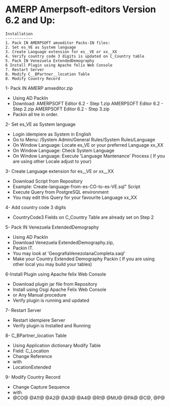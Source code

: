 
AMERP Amerpsoft-editors Version 6.2 and Up: 
==========================================

    Installation
    ------------
    1. Pack IN AMERPSOFT amxeditor Packs-IN files:
    2. Set es_VE as System language
    3. Create Language extension for es__VE or xx__XX
    4. Verify country code 3 digits is updated on C_Country table
    5. Pack IN Venezuela ExtendedDemography
    6 Install Plugin using Apache felix Web Console
    7. Restart Server
    8. Modify C__BPartner__location Table
    8. Modify Country Record

1- Pack IN AMERP amxeditor.zip
- Using AD PackIn
- Download:
    AMERPSOFT Editor 6.2 - Step 1.zip
    AMERPSOFT Editor 6.2 - Step 2.zip
    AMERPSOFT Editor 6.2 - Step 3.zip
- Packin all tre in order.
	
2- Set es_VE as System language
- Login idempiere as System in English
- Go to Menu: /System Admin/General Rules/System Rules/Language
- On Window Language: Locate es_VE or your preferred Language xx_XX
- On Window Language: Check System Language
- On Window Language: Execute 'Language Mantenance' Process
    ( If you are using other Locale adjust to your)

3- Create Language extension for es__VE or xx__XX
- Download Script from Repository
- Example:  Create-language-from-es-CO-to-es-VE.sql" Script
- Execute Query from PostgreSQL environment
- You may edit this Query for your favourite Language xx_XX

4- Add country code 3 digits
- CountryCode3 Fields on C_Country Table are already set on Step 2

5- Pack IN Venezuela ExtendedDemography
- Using AD PackIn
- Download  Venezuela ExtendedDemography.zip, 
- Packin IT.
- You may look at 'GeografiaVenezolanaCompleta.saql'
- Make your Country Extended Demography Packin
    ( If you are using other local you may build your tables)

6-Install Plugin using Apache felix Web Console
- Download plugin jar file from Repository
- Install using Osgi Apache Felix Web Console
- or Any Manual procedure
- Verify plugin is running and updated

7- Restart Server
- Restart idempiere Server 
- Verify plugin is Installed and Running

8- C_BPartner_location Table
- Using Application dictionary Modify Table
- Field: C_Location 
- Change Reference 
- with 
- LocationExtended

9- Modify Country Record
- Change Capture Sequence
-    with
- @CO@ @A1!@ @A2@ @A3@ @A4@  @R!@ @MU@ @PA@ @C@, @P@ 

